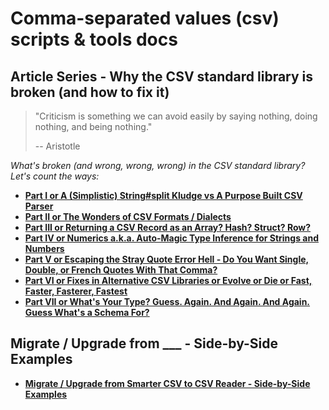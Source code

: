 # Comma-separated values (csv) scripts & tools docs



## Article Series - Why the CSV standard library is broken (and how to fix it)

<!--  comment out introduction
        
### Introduction

<details>
  <summary>Show/Hide Text</summary>


Reminder:  Dear [James Edward Gray II](https://twitter.com/JEG2), We love you. We thank you for your code.
You're a genius. You're beautiful. [We stand on your shoulders. You're a giant.¹](https://en.wikipedia.org/wiki/Standing_on_the_shoulders_of_giants)
Please, please, please - these articles are NOT about you.
It's about the code and how to fix it.

>  I'm seeing from you is that we should not consider people's feelings when criticizing their work. [...]
>  Please take time to sit down [..] and offer an apology to the author of the CSV library.

[I Apologize - Sorry, Sorry, Sorry - Why the standard CSV library author deserves our hugs and thank yous and why new giants are wanted »](sorry-sorry-sorry.md)


---
¹: stand on someone's shoulders - to make discoveries, insights, or progress due to the discoveries or previous work of those who have come before.

</details>

-->


<!--
### Content
-->


> "Criticism is something we can avoid easily by saying nothing, doing nothing, and being nothing."
>
> --  Aristotle


_What's broken (and wrong, wrong, wrong) in the CSV standard library? Let's count the ways:_

- [**Part I or A (Simplistic) String#split Kludge vs A Purpose Built CSV Parser**](why-the-csv-stdlib-is-broken.md)
- [**Part II or The Wonders of CSV Formats / Dialects**](csv-formats.md)
- [**Part III or Returning a CSV Record as an Array? Hash? Struct? Row?**](csv-array-hash-struct.md)
- [**Part IV or Numerics a.k.a. Auto-Magic Type Inference for Strings and Numbers**](csv-numerics.md)
- [**Part V or Escaping the Stray Quote Error Hell - Do You Want Single, Double, or French Quotes With That Comma?**](csv-quotes.md)
- [**Part VI or Fixes in Alternative CSV Libraries or Evolve or Die or Fast, Faster, Fasterer, Fastest**](csv-libraries.md)
- [**Part VII or What's Your Type? Guess. Again. And Again. And Again. Guess What's a Schema For?**](csv-types.md)



<!--

> "He has a right to criticize, who has a heart to help."
>
> -- Abraham Lincoln


-->




## Migrate / Upgrade from ___  - Side-by-Side Examples

- [**Migrate / Upgrade from Smarter CSV to CSV Reader - Side-by-Side Examples**](smarter-csv.md)

